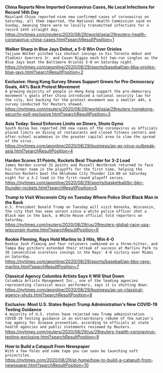 **China Reports Nine Imported Coronavirus Cases, No Local Infections for Record 14th Day**\
`Mainland China reported nine new confirmed cases of coronavirus on Saturday, all them imported, the National Health Commission said on Sunday, meaning there were no locally transmitted infections for a record 14th straight day.`\
https://nytimes.com/reuters/2020/08/29/world/asia/29reuters-health-coronavirus-china-cases.html?searchResultPosition=1

**Walker Sharp in Blue Jays Debut, a 5-0 Win Over Orioles**\
`Taijuan Walker pitched six shutout innings in his Toronto debut and Vladimir Guerrero Jr. and Cavan Biggio each hit two-run singles as the Blue Jays beat the Baltimore Orioles 5-0 on Saturday night.`\
https://nytimes.com/aponline/2020/08/29/sports/baseball/ap-bba-orioles-blue-jays.html?searchResultPosition=2

**Exclusive: Hong Kong Survey Shows Support Grows for Pro-Democracy Goals, 44% Back Protest Movement**\
`A growing majority of people in Hong Kong support the pro-democracy movement's goals after China introduced a national security law for the city, but backing for the protest movement was a smaller 44%, a survey conducted for Reuters showed.  `\
https://nytimes.com/reuters/2020/08/29/world/asia/29reuters-hongkong-security-poll-exclusive.html?searchResultPosition=3

**Asia Today: Seoul Enforces Limits on Diners, Shuts Gyms**\
`South Korea has reported 299 new cases of the coronavirus as officials placed limits on dining at restaurants and closed fitness centers and after-school academies in the greater capital area to slow the spread of the virus.`\
https://nytimes.com/aponline/2020/08/29/business/ap-as-virus-outbreak-asia.html?searchResultPosition=4

**Harden Scores 31 Points, Rockets Beat Thunder for 3-2 Lead**\
`James Harden scored 31 points and Russell Westbrook returned to face his former team in the playoffs for the first time, helping the Houston Rockets beat the Oklahoma City Thunder 114-80 on Saturday night for a 3-2 lead in the first-round playoff series.`\
https://nytimes.com/aponline/2020/08/29/sports/basketball/bc-bkn-thunder-rockets.html?searchResultPosition=5

**Trump to Visit Wisconsin City on Tuesday Where Police Shot Black Man in the Back**\
`U.S. President Donald Trump on Tuesday will visit Kenosha, Wisconsin, the city that has seen unrest since a white police officer shot a Black man in the back, a White House official told reporters on Saturday.  `\
https://nytimes.com/reuters/2020/08/29/us/29reuters-global-race-usa-wisconsin-trump.html?searchResultPosition=6

**Rookie Fleming, Rays Hold Marlins to 3 Hits, Win 4-0**\
`Rookie Josh Fleming and four relievers combined on a three-hitter, and Tampa Bay pitchers extended their streak of success at Marlins Park to 36 consecutive scoreless innings in the Rays' 4-0 victory over Miami on Saturday.`\
https://nytimes.com/aponline/2020/08/29/sports/baseball/ap-bbo-rays-marlins.html?searchResultPosition=7

**Classical Agency Columbia Artists Says It Will Shut Down**\
`Columbia Artists Management Inc., one of the leading agencies representing classical music performers, says it is shutting down.`\
https://nytimes.com/aponline/2020/08/29/business/ap-us-classical-agency-shuts.html?searchResultPosition=8

**Exclusive: Most U.S. States Reject Trump Administration's New COVID-19 Testing Guidance**\
`A majority of U.S. states have rejected new Trump administration COVID-19 testing guidance in an extraordinary rebuke of the nation's top agency for disease prevention, according to officials at state health agencies and public statements reviewed by Reuters. `\
https://nytimes.com/reuters/2020/08/29/us/29reuters-health-coronavirus-testing-exclusive.html?searchResultPosition=9

**How to Build a Catapult From Newspaper**\
`With a few folds and some tape you can soon be launching soft projectiles.`\
https://nytimes.com/2020/08/29/at-home/how-to-build-a-catapult-from-newspaper.html?searchResultPosition=10

